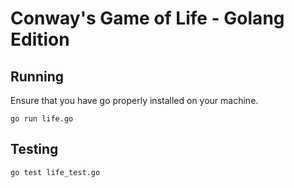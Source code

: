 # Conway's Game of Life - Golang Edition

## Running
Ensure that you have go properly installed on your machine.
```
go run life.go
```

## Testing
```
go test life_test.go
```
